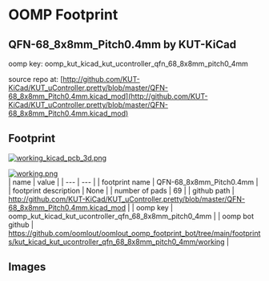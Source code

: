 # OOMP Footprint  
## QFN-68_8x8mm_Pitch0.4mm  by KUT-KiCad  
  
oomp key: oomp_kut_kicad_kut_ucontroller_qfn_68_8x8mm_pitch0_4mm  
  
source repo at: [http://github.com/KUT-KiCad/KUT_uController.pretty/blob/master/QFN-68_8x8mm_Pitch0.4mm.kicad_mod](http://github.com/KUT-KiCad/KUT_uController.pretty/blob/master/QFN-68_8x8mm_Pitch0.4mm.kicad_mod)  
## Footprint  
  
[![working_kicad_pcb_3d.png](working_kicad_pcb_3d_600.png)](working_kicad_pcb_3d.png)  
  
[![working.png](working_600.png)](working.png)  
| name | value | 
| --- | --- | 
| footprint name | QFN-68_8x8mm_Pitch0.4mm | 
| footprint description | None | 
| number of pads | 69 | 
| github path | http://github.com/KUT-KiCad/KUT_uController.pretty/blob/master/QFN-68_8x8mm_Pitch0.4mm.kicad_mod | 
| oomp key | oomp_kut_kicad_kut_ucontroller_qfn_68_8x8mm_pitch0_4mm | 
| oomp bot github | https://github.com/oomlout/oomlout_oomp_footprint_bot/tree/main/footprints/kut_kicad_kut_ucontroller_qfn_68_8x8mm_pitch0_4mm/working | 
## Images  
